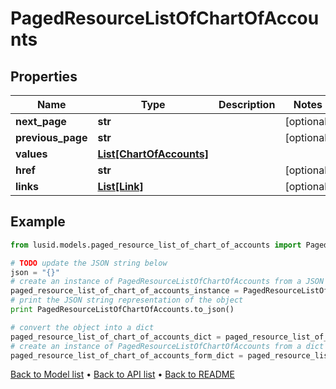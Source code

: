 # PagedResourceListOfChartOfAccounts


## Properties
Name | Type | Description | Notes
------------ | ------------- | ------------- | -------------
**next_page** | **str** |  | [optional] 
**previous_page** | **str** |  | [optional] 
**values** | [**List[ChartOfAccounts]**](ChartOfAccounts.md) |  | 
**href** | **str** |  | [optional] 
**links** | [**List[Link]**](Link.md) |  | [optional] 

## Example

```python
from lusid.models.paged_resource_list_of_chart_of_accounts import PagedResourceListOfChartOfAccounts

# TODO update the JSON string below
json = "{}"
# create an instance of PagedResourceListOfChartOfAccounts from a JSON string
paged_resource_list_of_chart_of_accounts_instance = PagedResourceListOfChartOfAccounts.from_json(json)
# print the JSON string representation of the object
print PagedResourceListOfChartOfAccounts.to_json()

# convert the object into a dict
paged_resource_list_of_chart_of_accounts_dict = paged_resource_list_of_chart_of_accounts_instance.to_dict()
# create an instance of PagedResourceListOfChartOfAccounts from a dict
paged_resource_list_of_chart_of_accounts_form_dict = paged_resource_list_of_chart_of_accounts.from_dict(paged_resource_list_of_chart_of_accounts_dict)
```
[Back to Model list](../README.md#documentation-for-models) &#8226; [Back to API list](../README.md#documentation-for-api-endpoints) &#8226; [Back to README](../README.md)


